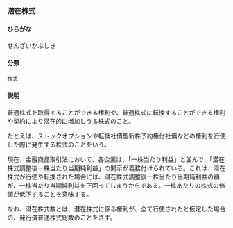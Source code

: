 <div style="display:none;">

## [あ行](securities-terms?id=あ行)
## [か行](securities-terms?id=か行)
## [さ行](securities-terms?id=さ行)

</div>

### 潜在株式

#### ひらがな

せんざいかぶしき

#### 分類

`株式`

#### 説明

普通株式を取得することができる権利や、普通株式に転換することができる権利や契約により潜在的に増加しうる株式のこと。
たとえば、ストックオプションや転換社債型新株予約権付社債などの権利を行使した際に発生する株式のことをいう。
 
現在、金融商品取引法において、各企業は、「一株当たり利益」と並んで、「潜在株式調整後一株当たり当期純利益」の開示が義務付けられている。これは、潜在株式が行使や転換された場合には、潜在株式調整後一株当たり当期純利益の額が、一株当たり当期純利益を下回ってしまうからである。一株あたりの株式の価値が低下することを意味する。
 
なお、潜在株式数とは、潜在株式に係る権利が、全て行使されたと仮定した場合の、発行済普通株式総数のことをさす。

<div style="display:none;">

## [た行](securities-terms?id=た行)
## [な行](securities-terms?id=な行)
## [は行](securities-terms?id=は行)
## [ま行](securities-terms?id=ま行)
## [や行](securities-terms?id=や行)
## [ら行](securities-terms?id=ら行)
## [わ行](securities-terms?id=わ行)
## [英数字・記号](securities-terms?id=英数字・記号)

</div>

